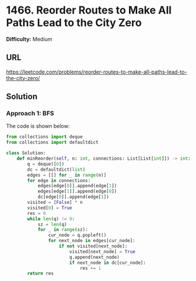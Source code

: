 # 1466. Reorder Routes to Make All Paths Lead to the City Zero
**Difficulty:** Medium

## URL

https://leetcode.com/problems/reorder-routes-to-make-all-paths-lead-to-the-city-zero/

## Solution

### Approach 1: BFS

The code is shown below:

```python
from collections import deque
from collections import defaultdict

class Solution:
    def minReorder(self, n: int, connections: List[List[int]]) -> int:
        q = deque([0])
        dc = defaultdict(list)
        edges = [[] for _ in range(n)]
        for edge in connections:
            edges[edge[0]].append(edge[1])
            edges[edge[1]].append(edge[0])
            dc[edge[0]].append(edge[1])
        visited = [False] * n
        visited[0] = True
        res = 0
        while len(q) != 0:
            sz = len(q)
            for _ in range(sz):
                cur_node = q.popleft()
                for next_node in edges[cur_node]:
                    if not visited[next_node]:
                        visited[next_node] = True
                        q.append(next_node)
                        if next_node in dc[cur_node]:
                            res += 1
        return res
```

